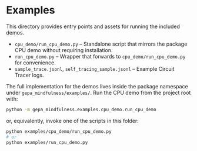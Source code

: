 # Examples

This directory provides entry points and assets for running the included demos.

* `cpu_demo/run_cpu_demo.py` – Standalone script that mirrors the package CPU
  demo without requiring installation.
* `run_cpu_demo.py` – Wrapper that forwards to `cpu_demo/run_cpu_demo.py` for
  convenience.
* `sample_trace.jsonl`, `self_tracing_sample.jsonl` – Example Circuit Tracer logs.

The full implementation for the demos lives inside the package namespace under
`gepa_mindfulness/examples/`. Run the CPU demo from the project root with:

```bash
python -m gepa_mindfulness.examples.cpu_demo.run_cpu_demo
```

or, equivalently, invoke one of the scripts in this folder:

```bash
python examples/cpu_demo/run_cpu_demo.py
# or
python examples/run_cpu_demo.py
```

